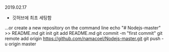 2019.02.17
 - 깃허브에 최초 세팅함

…or create a new repository on the command line
echo "# Nodejs-master" >> README.md
git init
git add README.md
git commit -m "first commit"
git remote add origin https://github.com/namacoel/Nodejs-master.git
git push -u origin master